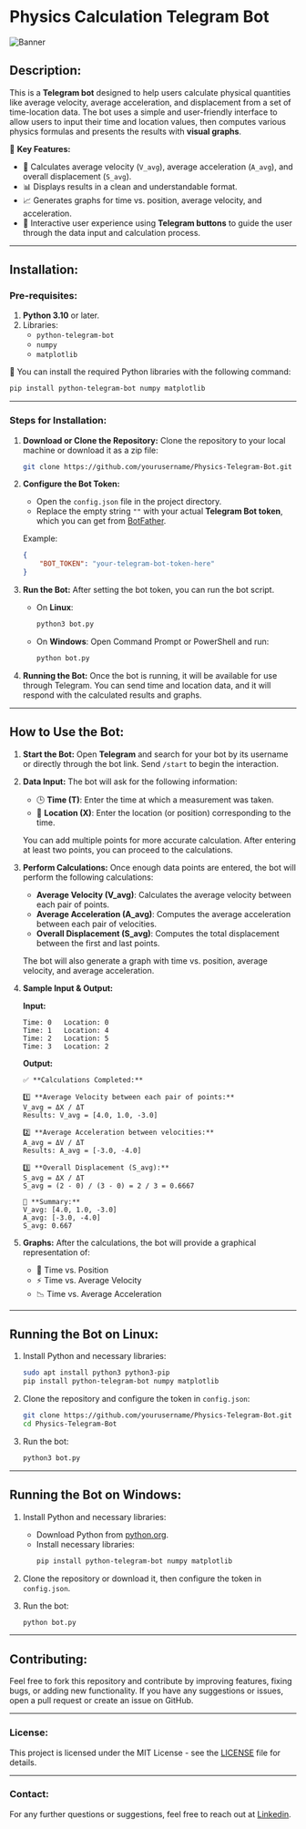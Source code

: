 
# Physics Calculation Telegram Bot

![Banner](path_to_image.jpg)  <!-- Add your image path here -->

## **Description:**
This is a **Telegram bot** designed to help users calculate physical quantities like average velocity, average acceleration, and displacement from a set of time-location data. The bot uses a simple and user-friendly interface to allow users to input their time and location values, then computes various physics formulas and presents the results with **visual graphs**.

🎯 **Key Features:**
- 📐 Calculates average velocity (`V_avg`), average acceleration (`A_avg`), and overall displacement (`S_avg`).
- 📊 Displays results in a clean and understandable format.
- 📈 Generates graphs for time vs. position, average velocity, and acceleration.
- 💬 Interactive user experience using **Telegram buttons** to guide the user through the data input and calculation process.

---

## **Installation:**

### **Pre-requisites:**
1. **Python 3.10** or later.
2. Libraries:
   - `python-telegram-bot`
   - `numpy`
   - `matplotlib`

🔧 You can install the required Python libraries with the following command:
```bash
pip install python-telegram-bot numpy matplotlib
```

---

### **Steps for Installation:**

1. **Download or Clone the Repository:**
   Clone the repository to your local machine or download it as a zip file:
   ```bash
   git clone https://github.com/yourusername/Physics-Telegram-Bot.git
   ```

2. **Configure the Bot Token:**
   - Open the `config.json` file in the project directory.
   - Replace the empty string `""` with your actual **Telegram Bot token**, which you can get from [BotFather](https://core.telegram.org/bots#botfather).

   Example:
   ```json
   {
       "BOT_TOKEN": "your-telegram-bot-token-here"
   }
   ```

3. **Run the Bot:**
   After setting the bot token, you can run the bot script.

   - On **Linux**:
     ```bash
     python3 bot.py
     ```

   - On **Windows**:
     Open Command Prompt or PowerShell and run:
     ```bash
     python bot.py
     ```

4. **Running the Bot:**
   Once the bot is running, it will be available for use through Telegram. You can send time and location data, and it will respond with the calculated results and graphs.

---

## **How to Use the Bot:**

1. **Start the Bot:**
   Open **Telegram** and search for your bot by its username or directly through the bot link. Send `/start` to begin the interaction.

2. **Data Input:**
   The bot will ask for the following information:
   - 🕒 **Time (T)**: Enter the time at which a measurement was taken.
   - 📍 **Location (X)**: Enter the location (or position) corresponding to the time.

   You can add multiple points for more accurate calculation. After entering at least two points, you can proceed to the calculations.

3. **Perform Calculations:**
   Once enough data points are entered, the bot will perform the following calculations:
   - **Average Velocity (V_avg)**: Calculates the average velocity between each pair of points.
   - **Average Acceleration (A_avg)**: Computes the average acceleration between each pair of velocities.
   - **Overall Displacement (S_avg)**: Computes the total displacement between the first and last points.
   
   The bot will also generate a graph with time vs. position, average velocity, and average acceleration.

4. **Sample Input & Output:**

   **Input:**
   ```
   Time: 0   Location: 0
   Time: 1   Location: 4
   Time: 2   Location: 5
   Time: 3   Location: 2
   ```
   
   **Output:**
   ```
   ✅ **Calculations Completed:**
   
   1️⃣ **Average Velocity between each pair of points:**
   V_avg = ΔX / ΔT
   Results: V_avg = [4.0, 1.0, -3.0]
   
   2️⃣ **Average Acceleration between velocities:**
   A_avg = ΔV / ΔT
   Results: A_avg = [-3.0, -4.0]
   
   3️⃣ **Overall Displacement (S_avg):**
   S_avg = ΔX / ΔT
   S_avg = (2 - 0) / (3 - 0) = 2 / 3 = 0.6667
   
   🔹 **Summary:**
   V_avg: [4.0, 1.0, -3.0]
   A_avg: [-3.0, -4.0]
   S_avg: 0.667
   ```

5. **Graphs:**
   After the calculations, the bot will provide a graphical representation of:
   - 📍 Time vs. Position
   - ⚡ Time vs. Average Velocity
   - 📉 Time vs. Average Acceleration

---

## **Running the Bot on Linux:**
1. Install Python and necessary libraries:
   ```bash
   sudo apt install python3 python3-pip
   pip install python-telegram-bot numpy matplotlib
   ```

2. Clone the repository and configure the token in `config.json`:
   ```bash
   git clone https://github.com/yourusername/Physics-Telegram-Bot.git
   cd Physics-Telegram-Bot
   ```

3. Run the bot:
   ```bash
   python3 bot.py
   ```

---

## **Running the Bot on Windows:**
1. Install Python and necessary libraries:
   - Download Python from [python.org](https://www.python.org/downloads/).
   - Install necessary libraries:
     ```bash
     pip install python-telegram-bot numpy matplotlib
     ```

2. Clone the repository or download it, then configure the token in `config.json`.

3. Run the bot:
   ```bash
   python bot.py
   ```

---

## **Contributing:**

Feel free to fork this repository and contribute by improving features, fixing bugs, or adding new functionality. If you have any suggestions or issues, open a pull request or create an issue on GitHub.

---

### **License:**
This project is licensed under the MIT License - see the [LICENSE](LICENSE) file for details.

---

### **Contact:**
For any further questions or suggestions, feel free to reach out at [Linkedin](https://www.linkedin.com/in/kourosh-zahednia/).
